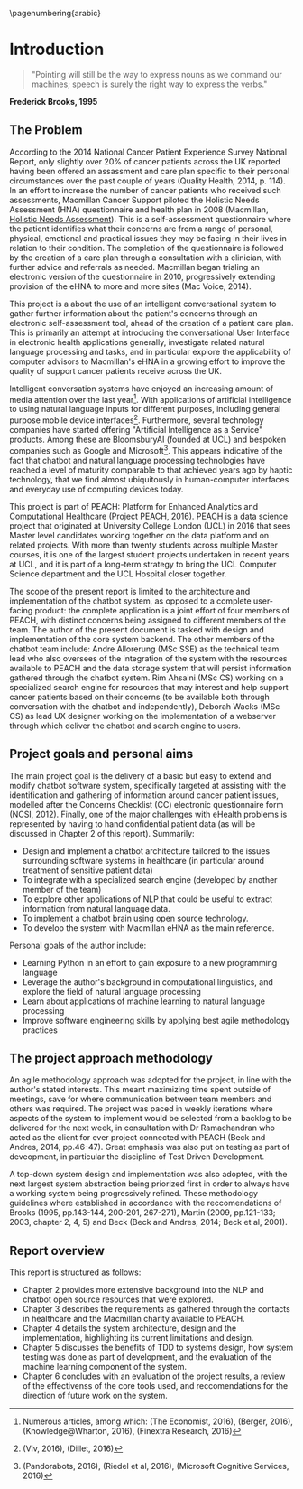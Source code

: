 \pagenumbering{arabic}
# Introduction
> "Pointing will still be the way to express nouns as we command our machines;
> speech is surely the right way to express the verbs."

**Frederick Brooks, 1995**

## The Problem
According to the 2014 National Cancer Patient Experience Survey National Report,
 only slightly over 20% of cancer patients across the UK reported having been
offered an assassment and care plan specific to their personal circumstances over the past couple of years
(Quality Health, 2014, p. 114).
In an effort to increase the number of cancer patients who received such
assessments, Macmillan Cancer Support piloted the Holistic Needs Assessment
(HNA) questionnaire and health plan in 2008 (Macmillan, [Holistic Needs Assessment][hna]).
This is a self-assessment questionnaire where the patient identifies
what their concerns are from a range of personal, physical, emotional and practical
issues they may be facing in their lives in relation to their condition.
The completion of the questionnaire is followed by the creation of a care plan
through a consultation with a clinician, with further advice and referrals as
needed. Macmillan began trialing an electronic version of the questionnaire in
2010, progressively extending provision of the eHNA to more and more sites
(Mac Voice, 2014).

This project is a about the use of an intelligent conversational system
to gather further information about the patient's concerns through an electronic
self-assessment tool, ahead of the creation of a patient care plan. This is primarily
an attempt at introducing the conversational User Interface in electronic
health applications generally, investigate related natural language processing and
tasks, and in particular explore the applicability of
computer advisors to Macmillan's eHNA in a growing effort to improve the
quality of support cancer patients receive across the UK.

Intelligent conversation systems have enjoyed an increasing amount of media
attention over the last year[^aiarticles]. With applications of artificial
intelligence to using natural language inputs for different purposes, including
general purpose mobile device interfaces[^viv]. Furthermore, several technology
companies have started offering "Artificial Intelligence as a Service" products.
Among these are BloomsburyAI (founded at UCL) and bespoken companies such as
Google and Microsoft[^aiaas]. This appears indicative of the fact that chatbot
and natural language processing technologies have reached a level of maturity
comparable to that achieved years ago by haptic technology, that we find almost ubiquitously
in human-computer interfaces and everyday use of computing devices today.

This project is part of PEACH: Platform for Enhanced Analytics and Computational
Healthcare (Project PEACH, 2016). PEACH is a data science project that
originated at University College London (UCL) in 2016 that sees Master level
candidates working together on the data platform and on related projects. With
more than twenty students across multiple Master courses, it is one of the
largest student projects undertaken in recent years at UCL, and it is part of
a long-term strategy to bring the UCL Computer Science department and the UCL Hospital
closer together.

The scope of the present report is limited to the architecture and implementation of the chatbot
system, as opposed to a complete user-facing product: the complete application is a joint effort of four
members of PEACH,
with distinct concerns being assigned to different members of the team. The
author of the present document is tasked with design and implementation of the core system backend. The
other members of the chatbot team include: Andre Allorerung (MSc SSE) as the
technical team lead who also oversees of the integration of the system with
the resources available to PEACH and the data storage system that will persist
information gathered through the chatbot system. Rim Ahsaini (MSc CS)
working on a specialized search engine for resources that may interest and help
support cancer patients based on their concerns (to be available both through
conversation with the chatbot and independently), Deborah Wacks (MSc CS) as lead
UX designer working on the implementation of a webserver through which deliver
 the chatbot and search engine to users.

[^aiarticles]: Numerous articles, among which: (The Economist, 2016),
(Berger, 2016), (Knowledge@Wharton, 2016), (Finextra Research, 2016)
[^viv]: (Viv, 2016), (Dillet, 2016)
[^aiaas]: (Pandorabots, 2016), (Riedel et al, 2016), (Microsoft Cognitive Services, 2016)

[hna]: http://www.macmillan.org.uk/aboutus/healthandsocialcareprofessionals/macmillansprogrammesandservices/recoverypackage/holisticneedsassessment.aspx
"Holistic Needs Assessment"

[^ehna]: <http://www.macmillan.org.uk/aboutus/healthandsocialcareprofessionals/macmillansprogrammesandservices/recoverypackage/electronichollisticneedsassessment.aspx>, <http://www.macmillan.org.uk/aboutus/healthandsocialcareprofessionals/newsandupdates/macvoice/winter2014/introductiontoehnaandcareplanning.aspx>, <http://www.macmillan.org.uk/aboutus/healthandsocialcareprofessionals/newsandupdates/macvoice/winter2014/transformingcareusingehna.aspx>, <http://www.macmillan.org.uk/aboutus/healthandsocialcareprofessionals/newsandupdates/macvoice/winter2014/developingtheehna.aspx>

## Project goals and personal aims
The main project goal is the delivery of a basic but easy to extend and modify
chatbot software system, specifically targeted at assisting with the identification
and gathering of information around cancer patient issues, modelled after the
Concerns Checklist (CC) electronic questionnaire form (NCSI, 2012).
Finally, one of the major challenges with eHealth problems is represented by
having to hand confidential patient data (as will be discussed in Chapter 2 of
this report). Summarily:

- Design and implement a chatbot architecture tailored to the issues surrounding
software systems in healthcare (in particular around treatment of sensitive patient data)
- To integrate with a specialized search engine (developed by another member of the team)
- To explore other applications of NLP that could be useful to extract information from natural language data.
- To implement a chatbot brain using open source technology.
- To develop the system with Macmillan eHNA as the main reference.

Personal goals of the author include:

- Learning Python in an effort to gain exposure to a new programming language
- Leverage the author's background in computational linguistics, and explore
the field of natural language processing
- Learn about applications of machine learning to natural language processing
- Improve software engineering skills by applying best agile methodology practices

## The project approach methodology
An agile methodology approach was adopted for the project, in line
with the author's stated interests. This meant maximizing time spent outside of
meetings, save for where communication between team members and others was required.
The project was paced in weekly iterations where aspects of the system to implement
would be selected from a backlog to be delivered for the next week, in consultation
with Dr Ramachandran who acted as the client for ever project connected with PEACH (Beck and Andres, 2014, pp.46-47).
Great emphasis was also put on testing as part of deveopment, in particular the discipline
of Test Driven Development.

A top-down system design and implementation was also adopted, with the next largest system
abstraction being priorized first in order to always have a
working system being progressively refined. These methodology guidelines where established in accordance with
the reccomendations of Brooks (1995, pp.143-144, 200-201, 267-271), Martin (2009, pp.121-133; 2003, chapter 2, 4, 5)
and Beck (Beck and Andres, 2014; Beck et al, 2001).

## Report overview
This report is structured as follows:

- Chapter 2 provides more extensive background into the
NLP and chatbot open source resources that were explored.
- Chapter 3 describes the requirements as gathered through the contacts in healthcare
and the Macmillan charity available to PEACH.
- Chapter 4 details the system architecture, design and the implementation,
highlighting its current limitations and design.
- Chapter 5 discusses the benefits of TDD to systems design, how system testing
was done as part of development, and the evaluation of the machine learning component
of the system.
- Chapter 6 concludes with an evaluation of the project results, a review of
the effectivenss of the core tools used,
and reccomendations for the direction of future work on the system.
